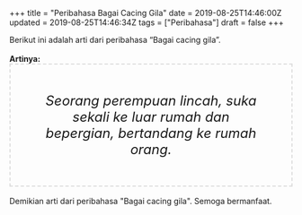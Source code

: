 +++
title = "Peribahasa Bagai Cacing Gila"
date = 2019-08-25T14:46:00Z
updated = 2019-08-25T14:46:34Z
tags = ["Peribahasa"]
draft = false
+++

<div dir="ltr" style="text-align: left;" trbidi="on"><div style="text-align: justify;">Berikut ini adalah arti dari peribahasa “Bagai cacing gila”.</div><br /><div style="text-align: justify;"><b>Artinya:</b></div><div style="border: 2px dashed #ddd; font-size: 24px; height: auto; margin: 0 auto; padding: 50px; text-align: center; width: auto;"><i>Seorang perempuan lincah, suka sekali ke luar rumah dan bepergian, bertandang ke rumah orang.</i></div><div style="text-align: justify;"><br /></div><div style="text-align: justify;">Demikian arti dari peribahasa "Bagai cacing gila". Semoga bermanfaat.</div></div>
